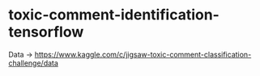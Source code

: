# toxic-comment-identification-tensorflow
Data -> https://www.kaggle.com/c/jigsaw-toxic-comment-classification-challenge/data
